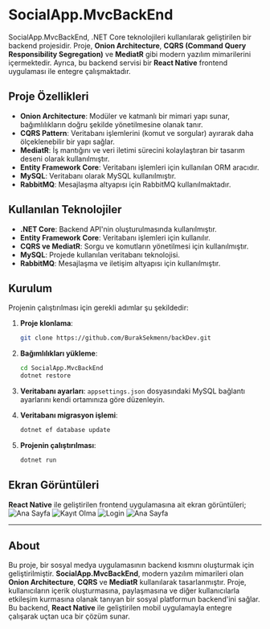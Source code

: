 
# SocialApp.MvcBackEnd

SocialApp.MvcBackEnd, .NET Core teknolojileri kullanılarak geliştirilen bir backend projesidir. Proje, **Onion Architecture**, **CQRS (Command Query Responsibility Segregation)** ve **MediatR** gibi modern yazılım mimarilerini içermektedir. Ayrıca, bu backend servisi bir **React Native** frontend uygulaması ile entegre çalışmaktadır.

## Proje Özellikleri

- **Onion Architecture**: Modüler ve katmanlı bir mimari yapı sunar, bağımlılıkların doğru şekilde yönetilmesine olanak tanır.
- **CQRS Pattern**: Veritabanı işlemlerini (komut ve sorgular) ayırarak daha ölçeklenebilir bir yapı sağlar.
- **MediatR**: İş mantığını ve veri iletimi sürecini kolaylaştıran bir tasarım deseni olarak kullanılmıştır.
- **Entity Framework Core**: Veritabanı işlemleri için kullanılan ORM aracıdır.
- **MySQL**: Veritabanı olarak MySQL kullanılmıştır.
- **RabbitMQ**: Mesajlaşma altyapısı için RabbitMQ kullanılmaktadır.

## Kullanılan Teknolojiler

- **.NET Core**: Backend API'nin oluşturulmasında kullanılmıştır.
- **Entity Framework Core**: Veritabanı işlemleri için kullanılır.
- **CQRS ve MediatR**: Sorgu ve komutların yönetilmesi için kullanılmıştır.
- **MySQL**: Projede kullanılan veritabanı teknolojisi.
- **RabbitMQ**: Mesajlaşma ve iletişim altyapısı için kullanılmıştır.

## Kurulum

Projenin çalıştırılması için gerekli adımlar şu şekildedir:

1. **Proje klonlama**: 
    ```bash
    git clone https://github.com/BurakSekmenn/backDev.git
    ```

2. **Bağımlılıkları yükleme**:
    ```bash
    cd SocialApp.MvcBackEnd
    dotnet restore
    ```

3. **Veritabanı ayarları**: `appsettings.json` dosyasındaki MySQL bağlantı ayarlarını kendi ortamınıza göre düzenleyin.

4. **Veritabanı migrasyon işlemi**:
    ```bash
    dotnet ef database update
    ```

5. **Projenin çalıştırılması**:
    ```bash
    dotnet run
    ```

## Ekran Görüntüleri

**React Native** ile geliştirilen frontend uygulamasına ait ekran görüntüleri;
![Ana Sayfa](screenshots/1.jpg)
![Kayıt Olma](screenshots/2.jpg)
![Login](screenshots/3.jpg)
![Ana Sayfa](screenshots/6.jpg)


---

## About

Bu proje, bir sosyal medya uygulamasının backend kısmını oluşturmak için geliştirilmiştir. **SocialApp.MvcBackEnd**, modern yazılım mimarileri olan **Onion Architecture**, **CQRS** ve **MediatR** kullanılarak tasarlanmıştır. Proje, kullanıcıların içerik oluşturmasına, paylaşmasına ve diğer kullanıcılarla etkileşim kurmasına olanak tanıyan bir sosyal platformun backend'ini sağlar. Bu backend, **React Native** ile geliştirilen mobil uygulamayla entegre çalışarak uçtan uca bir çözüm sunar.

